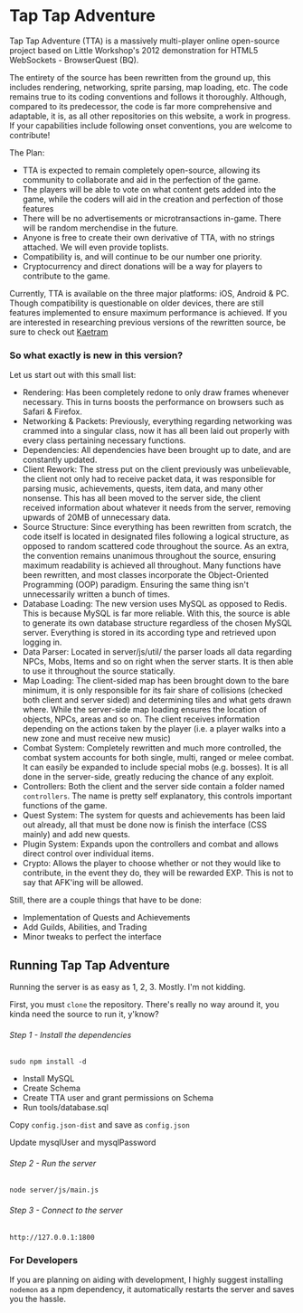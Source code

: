 # Tap Tap Adventure

Tap Tap Adventure (TTA) is a massively multi-player online open-source project based on Little Workshop's 2012 demonstration for HTML5 WebSockets - BrowserQuest (BQ).

The entirety of the source has been rewritten from the ground up, this includes rendering, networking, sprite parsing, map loading, etc. The code remains true to its coding conventions and follows it thoroughly. Although, compared to its predecessor, the code is far more comprehensive and adaptable, it is, as all other repositories on this website, a work in progress. If your capabilities include following onset conventions, you are welcome to contribute!

The Plan:

- TTA is expected to remain completely open-source, allowing its community to collaborate and aid in the perfection of the game.
- The players will be able to vote on what content gets added into the game, while the coders will aid in the creation and perfection of those features
- There will be no advertisements or microtransactions in-game. There will be random merchendise in the future.
- Anyone is free to create their own derivative of TTA, with no strings attached. We will even provide toplists.
- Compatibility is, and will continue to be our number one priority.
- Cryptocurrency and direct donations will be a way for players to contribute to the game.

Currently, TTA is available on the three major platforms: iOS, Android & PC. Though compatibility is questionable on older devices, there are still features implemented to ensure maximum performance is achieved.
If you are interested in researching previous versions of the rewritten source, be sure to check out [Kaetram](https://github.com/udeva/Kaetram)

### So what exactly is new in this version?

Let us start out with this small list:

- Rendering: Has been completely redone to only draw frames whenever necessary. This in turns boosts the performance on browsers such as Safari & Firefox.
- Networking & Packets: Previously, everything regarding networking was crammed into a singular class, now it has all been laid out properly with every class pertaining necessary functions.
- Dependencies: All dependencies have been brought up to date, and are constantly updated.
- Client Rework: The stress put on the client previously was unbelievable, the client not only had to receive packet data, it was responsible for parsing music, achievements, quests, item data, and many other nonsense. This has all been moved to the server side, the client received information about whatever it needs from the server, removing upwards of 20MB of unnecessary data.
- Source Structure: Since everything has been rewritten from scratch, the code itself is located in designated files following a logical structure, as opposed to random scattered code throughout the source. As an extra, the convention remains unanimous throughout the source, ensuring maximum readability is achieved all throughout. Many functions have been rewritten, and most classes incorporate the Object-Oriented Programming (OOP) paradigm. Ensuring the same thing isn't unnecessarily written a bunch of times.
- Database Loading: The new version uses MySQL as opposed to Redis. This is because MySQL is far more reliable. With this, the source is able to generate its own database structure regardless of the chosen MySQL server. Everything is stored in its according type and retrieved upon logging in.
- Data Parser: Located in server/js/util/ the parser loads all data regarding NPCs, Mobs, Items and so on right when the server starts. It is then able to use it throughout the source statically.
- Map Loading: The client-sided map has been brought down to the bare minimum, it is only responsible for its fair share of collisions (checked both client and server sided) and determining tiles and what gets drawn where. While the server-side map loading ensures the location of objects, NPCs, areas and so on. The client receives information depending on the actions taken by the player (i.e. a player walks into a new zone and must receive new music)
- Combat System: Completely rewritten and much more controlled, the combat system accounts for both single, multi, ranged or melee combat. It can easily be expanded to include special mobs (e.g. bosses). It is all done in the server-side, greatly reducing the chance of any exploit.
- Controllers: Both the client and the server side contain a folder named `controllers`. The name is pretty self explanatory, this controls important functions of the game.
- Quest System: The system for quests and achievements has been laid out already, all that must be done now is finish the interface (CSS mainly) and add new quests.
- Plugin System: Expands upon the controllers and combat and allows direct control over individual items.
- Crypto: Allows the player to choose whether or not they would like to contribute, in the event they do, they will be rewarded EXP. This is not to say that AFK'ing will be allowed.


Still, there are a couple things that have to be done:

- Implementation of Quests and Achievements
- Add Guilds, Abilities, and Trading
- Minor tweaks to perfect the interface


## Running Tap Tap Adventure

Running the server is as easy as 1, 2, 3. Mostly. I'm not kidding.

First, you must `clone` the repository. There's really no way around it, you kinda need the source to run it, y'know?

###### Step 1 - Install the dependencies

`sudo npm install -d`

- Install MySQL
- Create Schema
- Create TTA user and grant permissions on Schema
- Run tools/database.sql


Copy `config.json-dist` and save as `config.json`

Update mysqlUser and mysqlPassword


###### Step 2 - Run the server

`node server/js/main.js`

###### Step 3 - Connect to the server

`http://127.0.0.1:1800`

### For Developers

If you are planning on aiding with development, I highly suggest installing `nodemon` as a npm dependency, it automatically restarts the server and saves you the hassle.

